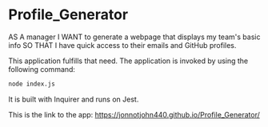 # Profile_Generator

AS A manager
I WANT to generate a webpage that displays my team's basic info
SO THAT I have quick access to their emails and GitHub profiles.

This application fulfills that need. The application is invoked by using the following command: 

```bash
node index.js
```

It is built with Inquirer and runs on Jest. 

This is the link to the app: https://jonnotjohn440.github.io/Profile_Generator/